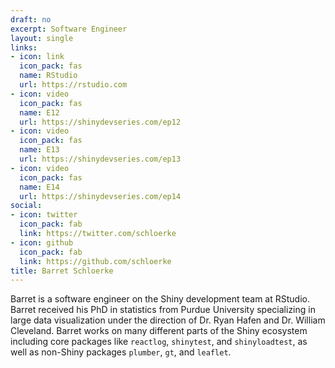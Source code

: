 ```yaml
---
draft: no
excerpt: Software Engineer
layout: single
links:
- icon: link
  icon_pack: fas
  name: RStudio
  url: https://rstudio.com
- icon: video
  icon_pack: fas
  name: E12
  url: https://shinydevseries.com/ep12
- icon: video
  icon_pack: fas
  name: E13
  url: https://shinydevseries.com/ep13
- icon: video
  icon_pack: fas
  name: E14
  url: https://shinydevseries.com/ep14
social:
- icon: twitter
  icon_pack: fab
  link: https://twitter.com/schloerke
- icon: github
  icon_pack: fab
  link: https://github.com/schloerke
title: Barret Schloerke
---
```


Barret is a software engineer on the Shiny development team at RStudio. Barret received his PhD in statistics from Purdue University specializing in large data visualization under the direction of Dr. Ryan Hafen and Dr. William Cleveland. Barret works on many different parts of the Shiny ecosystem including core packages like `reactlog`, `shinytest`, and `shinyloadtest`, as well as non-Shiny packages `plumber`, `gt`, and `leaflet`.
